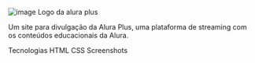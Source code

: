 ![image](https://github.com/user-attachments/assets/328a43c4-becf-452e-a248-6ecd55981a8e)
Logo da alura plus

Um site para divulgação da Alura Plus, uma plataforma de streaming com os conteúdos educacionais da Alura.

Tecnologias
HTML
CSS
Screenshots

